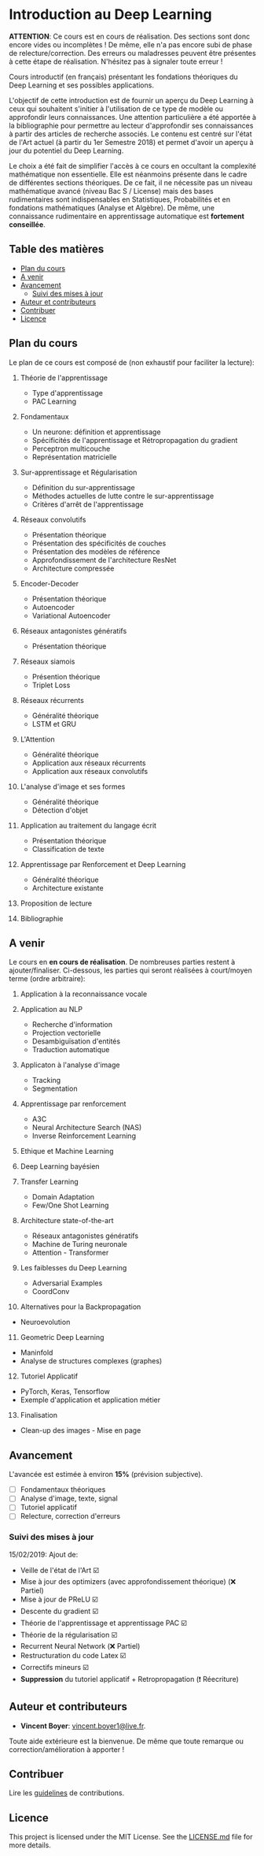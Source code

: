 # Introduction au Deep Learning

**ATTENTION**: Ce cours est en cours de réalisation. Des sections sont donc encore vides ou incomplètes ! De même, elle n'a pas encore subi de phase de relecture/correction. Des erreurs ou maladresses peuvent être présentes à cette étape de réalisation.
N'hésitez pas à signaler toute erreur !

Cours introductif (en français) présentant les fondations théoriques du Deep Learning et ses possibles applications.

L'objectif de cette introduction est de fournir un aperçu du Deep Learning à ceux qui souhaitent s'initier à l'utilisation de ce type de modèle ou approfondir leurs connaissances.
Une attention particulière a été apportée à la bibliographie pour permettre au lecteur d'approfondir ses connaissances à partir des articles de recherche associés.
Le contenu est centré sur l'état de l'Art actuel (à partir du 1er Semestre 2018) et permet d'avoir un aperçu à jour du potentiel du Deep Learning.

Le choix a été fait de simplifier l'accès à ce cours en occultant la complexité mathématique non essentielle. Elle est néanmoins présente dans le cadre de différentes sections théoriques.
De ce fait, il ne nécessite pas un niveau mathématique avancé (niveau Bac S / License) mais des bases rudimentaires sont indispensables en Statistiques, Probabilités et en fondations mathématiques (Analyse et Algèbre).
De même, une connaissance rudimentaire en apprentissage automatique est **fortement conseillée**.

## Table des matières

<!-- toc -->

- [Plan du cours](#plan-du-cours)
- [A venir](#a-venir)
- [Avancement](#avancement)
  - [Suivi des mises à jour](#suivi-des-mises-a-jour)
- [Auteur et contributeurs](#auteur-et-contributeurs)
- [Contribuer](#contribuer)
- [Licence](#licence)

<!-- tocstop -->

## Plan du cours

Le plan de ce cours est composé de (non exhaustif pour faciliter la lecture):

1. Théorie de l'apprentissage

   - Type d'apprentissage
   - PAC Learning

2. Fondamentaux

   - Un neurone: définition et apprentissage
   - Spécificités de l'apprentissage et Rétropropagation du gradient
   - Perceptron multicouche
   - Représentation matricielle

3. Sur-apprentissage et Régularisation

   - Définition du sur-apprentissage
   - Méthodes actuelles de lutte contre le sur-apprentissage
   - Critères d'arrêt de l'apprentissage

4. Réseaux convolutifs

   - Présentation théorique
   - Présentation des spécificités de couches
   - Présentation des modèles de référence
   - Approfondissement de l'architecture ResNet
   - Architecture compressée

5. Encoder-Decoder

   - Présentation théorique
   - Autoencoder
   - Variational Autoencoder

6. Réseaux antagonistes génératifs

   - Présentation théorique

7. Réseaux siamois

   - Présention théorique
   - Triplet Loss

8. Réseaux récurrents

   - Généralité théorique
   - LSTM et GRU

9. L'Attention

   - Généralité théorique
   - Application aux réseaux récurrents
   - Application aux réseaux convolutifs

10. L'analyse d'image et ses formes

    - Généralité théorique
    - Détection d'objet

11. Application au traitement du langage écrit

    - Présentation théorique
    - Classification de texte

12. Apprentissage par Renforcement et Deep Learning

    - Généralité théorique
    - Architecture existante

13. Proposition de lecture

14. Bibliographie

## A venir

Le cours en **en cours de réalisation**. De nombreuses parties restent à ajouter/finaliser. Ci-dessous, les parties qui seront réalisées à court/moyen terme (ordre arbitraire):

1. Application à la reconnaissance vocale

2. Application au NLP

   - Recherche d'information
   - Projection vectorielle
   - Desambiguïsation d'entités
   - Traduction automatique

3. Applicaton à l'analyse d'image

   - Tracking
   - Segmentation

4. Apprentissage par renforcement

   - A3C
   - Neural Architecture Search (NAS)
   - Inverse Reinforcement Learning

5. Ethique et Machine Learning

6. Deep Learning bayésien

7. Transfer Learning

   - Domain Adaptation
   - Few/One Shot Learning

8. Architecture state-of-the-art

   - Réseaux antagonistes génératifs
   - Machine de Turing neuronale
   - Attention - Transformer

9. Les faiblesses du Deep Learning

   - Adversarial Examples
   - CoordConv

10. Alternatives pour la Backpropagation

- Neuroevolution

11. Geometric Deep Learning

- Maninfold
- Analyse de structures complexes (graphes)

12. Tutoriel Applicatif

- PyTorch, Keras, Tensorflow
- Exemple d'application et application métier

13. Finalisation

- Clean-up des images - Mise en page

## Avancement

L'avancée est estimée à environ **15%** (prévision subjective).

- [ ] Fondamentaux théoriques
- [ ] Analyse d'image, texte, signal
- [ ] Tutoriel applicatif
- [ ] Relecture, correction d'erreurs

### Suivi des mises à jour

15/02/2019: Ajout de:

- Veille de l'état de l'Art :ballot_box_with_check:
- Mise à jour des optimizers (avec approfondissement théorique) (:x: Partiel)
- Mise à jour de PReLU :ballot_box_with_check:
- Descente du gradient :ballot_box_with_check:
- Théorie de l'apprentissage et apprentissage PAC :ballot_box_with_check:
- Théorie de la régularisation :ballot_box_with_check:
- Recurrent Neural Network (:x: Partiel)
- Restructuration du code Latex :ballot_box_with_check:
- Correctifs mineurs :ballot_box_with_check:
- **Suppression** du tutoriel applicatif + Retropropagation (:heavy_exclamation_mark: Réecriture)

## Auteur et contributeurs

- **Vincent Boyer**: [vincent.boyer1@live.fr](mailto:vincent.boyer1@live.fr).

Toute aide extérieure est la bienvenue. De même que toute remarque ou correction/amélioration à apporter !

## Contribuer

Lire les [guidelines](./CONTRIBUTING.md) de contributions.

## Licence

This project is licensed under the MIT License. See the [LICENSE.md](LICENSE.md) file for more details.

